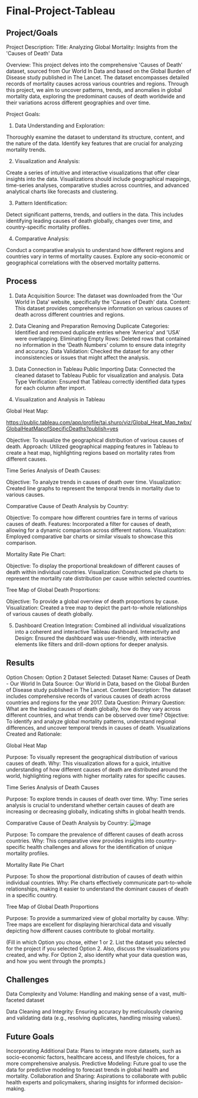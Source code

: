 # Final-Project-Tableau

## Project/Goals
Project Description:
Title: Analyzing Global Mortality: Insights from the 'Causes of Death' Data

Overview:
This project delves into the comprehensive 'Causes of Death' dataset, sourced from Our World In Data and based on the Global Burden of Disease study published in The Lancet. The dataset encompasses detailed records of mortality causes across various countries and regions. Through this project, we aim to uncover patterns, trends, and anomalies in global mortality data, exploring the predominant causes of death worldwide and their variations across different geographies and over time.

Project Goals:
1. Data Understanding and Exploration:

Thoroughly examine the dataset to understand its structure, content, and the nature of the data.
Identify key features that are crucial for analyzing mortality trends.

2. Visualization and Analysis:

Create a series of intuitive and interactive visualizations that offer clear insights into the data.
Visualizations should include geographical mappings, time-series analyses, comparative studies across countries, and advanced analytical charts like forecasts and clustering.

3. Pattern Identification:

Detect significant patterns, trends, and outliers in the data. This includes identifying leading causes of death globally, changes over time, and country-specific mortality profiles.

4. Comparative Analysis:

Conduct a comparative analysis to understand how different regions and countries vary in terms of mortality causes.
Explore any socio-economic or geographical correlations with the observed mortality patterns.

## Process

1. Data Acquisition
Source: The dataset was downloaded from the 'Our World in Data' website, specifically the 'Causes of Death' data.
Content: This dataset provides comprehensive information on various causes of death across different countries and regions.
2. Data Cleaning and Preparation
Removing Duplicate Categories: Identified and removed duplicate entries where 'America' and 'USA' were overlapping.
Eliminating Empty Rows: Deleted rows that contained no information in the 'Death Numbers' column to ensure data integrity and accuracy.
Data Validation: Checked the dataset for any other inconsistencies or issues that might affect the analysis.
3. Data Connection in Tableau Public
Importing Data: Connected the cleaned dataset to Tableau Public for visualization and analysis.
Data Type Verification: Ensured that Tableau correctly identified data types for each column after import.


4. Visualization and Analysis in Tableau

Global Heat Map:

https://public.tableau.com/app/profile/tai.shuro/viz/Global_Heat_Map_twbx/GlobalHeatMapofSpecificDeaths?publish=yes

Objective: To visualize the geographical distribution of various causes of death.
Approach: Utilized geographical mapping features in Tableau to create a heat map, highlighting regions based on mortality rates from different causes.

Time Series Analysis of Death Causes:

Objective: To analyze trends in causes of death over time.
Visualization: Created line graphs to represent the temporal trends in mortality due to various causes.

Comparative Cause of Death Analysis by Country:

Objective: To compare how different countries fare in terms of various causes of death.
Features: Incorporated a filter for causes of death, allowing for a dynamic comparison across different nations.
Visualization: Employed comparative bar charts or similar visuals to showcase this comparison.

Mortality Rate Pie Chart:

Objective: To display the proportional breakdown of different causes of death within individual countries.
Visualization: Constructed pie charts to represent the mortality rate distribution per cause within selected countries.

Tree Map of Global Death Proportions:

Objective: To provide a global overview of death proportions by cause.
Visualization: Created a tree map to depict the part-to-whole relationships of various causes of death globally.

5. Dashboard Creation
Integration: Combined all individual visualizations into a coherent and interactive Tableau dashboard.
Interactivity and Design: Ensured the dashboard was user-friendly, with interactive elements like filters and drill-down options for deeper analysis.

## Results
Option Chosen:
Option 2
Dataset Selected:
Dataset Name: Causes of Death - Our World In Data
Source: Our World in Data, based on the Global Burden of Disease study published in The Lancet.
Content Description: The dataset includes comprehensive records of various causes of death across countries and regions for the year 2017.
Data Question:
Primary Question: What are the leading causes of death globally, how do they vary across different countries, and what trends can be observed over time?
Objective: To identify and analyze global mortality patterns, understand regional differences, and uncover temporal trends in causes of death.
Visualizations Created and Rationale:

Global Heat Map

Purpose: To visually represent the geographical distribution of various causes of death.
Why: This visualization allows for a quick, intuitive understanding of how different causes of death are distributed around the world, highlighting regions with higher mortality rates for specific causes.

Time Series Analysis of Death Causes

Purpose: To explore trends in causes of death over time.
Why: Time series analysis is crucial to understand whether certain causes of death are increasing or decreasing globally, indicating shifts in global health trends.


Comparative Cause of Death Analysis by Country:
![image](https://github.com/TyShuro/Tableau_Project/assets/115968439/37bd4c0b-a110-4538-9a4e-20c0f13a662b)

Purpose: To compare the prevalence of different causes of death across countries.
Why: This comparative view provides insights into country-specific health challenges and allows for the identification of unique mortality profiles.

Mortality Rate Pie Chart

Purpose: To show the proportional distribution of causes of death within individual countries.
Why: Pie charts effectively communicate part-to-whole relationships, making it easier to understand the dominant causes of death in a specific country.

Tree Map of Global Death Proportions

Purpose: To provide a summarized view of global mortality by cause.
Why: Tree maps are excellent for displaying hierarchical data and visually depicting how different causes contribute to global mortality.

(Fill in which Option you chose, either 1 or 2. List the dataset you selected for the project if you selected Option 2. Also, discuss the visualizations you created, and why. For Option 2, also identify what your data question was, and how you went through the prompts.)

## Challenges 
Data Complexity and Volume:
Handling and making sense of a vast, multi-faceted dataset

Data Cleaning and Integrity: 
Ensuring accuracy by meticulously cleaning and validating data (e.g., resolving duplicates, handling missing values).

## Future Goals
Incorporating Additional Data: Plans to integrate more datasets, such as socio-economic factors, healthcare access, and lifestyle choices, for a more comprehensive analysis.
Predictive Modeling: Future goal to use the data for predictive modeling to forecast trends in global health and mortality.
Collaboration and Sharing: Aspirations to collaborate with public health experts and policymakers, sharing insights for informed decision-making.

